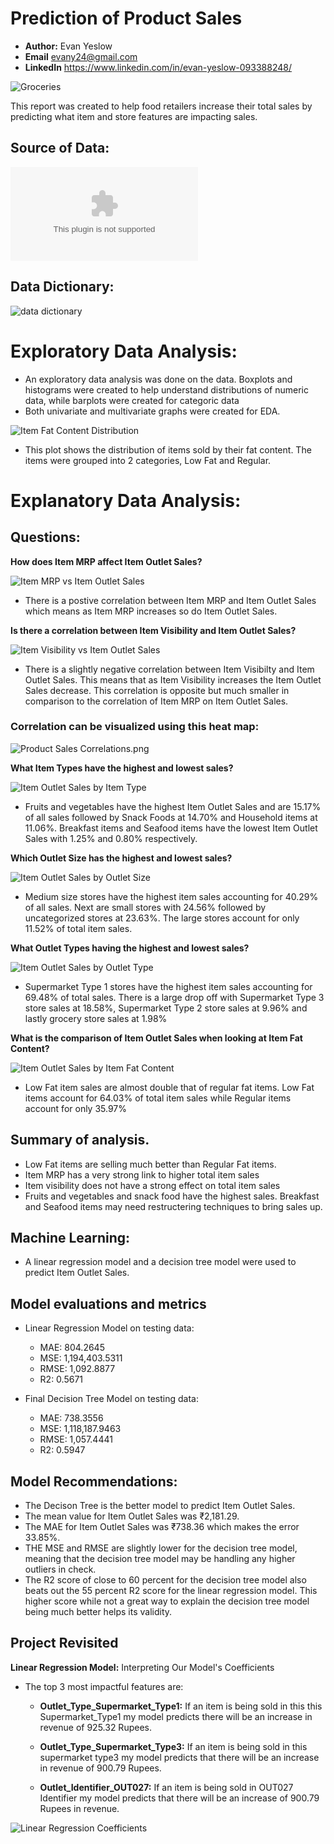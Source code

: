 # **Prediction of Product Sales**
- **Author:** Evan Yeslow
- **Email** evany24@gmail.com
- **LinkedIn** https://www.linkedin.com/in/evan-yeslow-093388248/

![Groceries](https://github.com/evany24/Predictions-of-Product-Sales/blob/main/Groceries.jpg)

This report was created to help food retailers increase their total sales by predicting what item and store features are impacting sales.

## **Source of Data:**
![sales_prediction-2023.csv](https://github.com/evany24/Predictions-of-Product-Sales/blob/main/sales_predictions_2023.csv)

## **Data Dictionary:**

![data dictionary](https://github.com/evany24/Predictions-of-Product-Sales/blob/main/data%20dictionary.png)

# **Exploratory Data Analysis**:
- An exploratory data analysis was done on the data. Boxplots and histograms were created to help understand distributions of numeric data, while barplots were created for categoric data
- Both univariate and multivariate graphs were created for EDA.

![Item Fat Content Distribution](https://github.com/evany24/Predictions-of-Product-Sales/blob/main/Item%20Fat%20Content%20Distribution.png)

 - This plot shows the distribution of items sold by their fat content. The items were grouped into 2 categories, Low Fat and Regular.

# **Explanatory Data Analysis**:

## **Questions:**

**How does Item MRP affect Item Outlet Sales?**

![Item MRP vs Item Outlet Sales](https://github.com/evany24/Predictions-of-Product-Sales/blob/main/Item%20MRP%20vs%20Item%20Outlet%20Sales.png)

 - There is a postive correlation between Item MRP and Item Outlet Sales which means as Item MRP increases so do Item Outlet Sales.

**Is there a correlation between Item Visibility and Item Outlet Sales?**

![Item Visibility vs Item Outlet Sales](https://github.com/evany24/Predictions-of-Product-Sales/blob/main/Item%20Visibility%20vs%20Item%20Outlet%20Sales.png)

 - There is a slightly negative correlation between Item Visibilty and Item Outlet Sales. This means that as Item Visibility increases the Item Outlet Sales decrease. This correlation is opposite but much smaller in comparison to the correlation of Item MRP on Item Outlet Sales.

### **Correlation can be visualized using this heat map:**

![Product Sales Correlations.png](https://github.com/evany24/Predictions-of-Product-Sales/blob/main/Product%20Sales%20Correlations.png)

**What Item Types have the highest and lowest sales?**

![Item Outlet Sales by Item Type](https://github.com/evany24/Predictions-of-Product-Sales/blob/main/Item%20Outlet%20Sales%20by%20Item%20Type.png)

 - Fruits and vegetables have the highest Item Outlet Sales and are 15.17% of all sales followed by Snack Foods at 14.70% and Household items at 11.06%. Breakfast items and Seafood items have the lowest Item Outlet Sales with 1.25% and 0.80% respectively.

**Which Outlet Size has the highest and lowest sales?**

![Item Outlet Sales by Outlet Size](https://github.com/evany24/Predictions-of-Product-Sales/blob/main/Item%20Outlet%20Sales%20by%20Outlet%20Size.png)

 - Medium size stores have the highest item sales accounting for 40.29% of all sales. Next are small stores with 24.56% followed by uncategorized stores at 23.63%. The large stores account for only 11.52% of total item sales.

**What Outlet Types having the highest and lowest sales?**

![Item Outlet Sales by Outlet Type](https://github.com/evany24/Predictions-of-Product-Sales/blob/main/Item%20Outlet%20Sales%20by%20Outlet%20Type.png)

 - Supermarket Type 1 stores have the highest item sales accounting for 69.48% of total sales. There is a large drop off with Supermarket Type 3 store sales at 18.58%, Supermarket Type 2 store sales at 9.96% and lastly grocery store sales at 1.98%

**What is the comparison of Item Outlet Sales when looking at Item Fat Content?**

![Item Outlet Sales by Item Fat Content](https://github.com/evany24/Predictions-of-Product-Sales/blob/main/Item%20Outlet%20Sales%20by%20Item%20Fat%20Content.png)

 - Low Fat item sales are almost double that of regular fat items. Low Fat items account for 64.03% of total item sales while Regular items account for only 35.97%

## **Summary of analysis.**

- Low Fat items are selling much better than Regular Fat items.
- Item MRP has a very strong link to higher total item sales
- Item visibility does not have a strong effect on total item sales
- Fruits and vegetables and snack food have the highest sales. Breakfast and Seafood items may need restructering techniques to bring sales up.

## **Machine Learning:**
- A linear regression model and a decision tree model were used to predict Item Outlet Sales.

## **Model evaluations and metrics**

- Linear Regression Model on testing data:
  - MAE: 804.2645 
  - MSE: 1,194,403.5311 
  - RMSE: 1,092.8877 
  - R2: 0.5671
  
- Final Decision Tree Model on testing data:
  - MAE: 738.3556 
  - MSE: 1,118,187.9463 
  - RMSE: 1,057.4441 
  - R2: 0.5947

## **Model Recommendations:**

  - The Decison Tree is the better model to predict Item Outlet Sales.
  - The mean value for Item Outlet Sales was ₹2,181.29.
  - The MAE for Item Outlet Sales was ₹738.36 which makes the error 33.85%.
  - THE MSE and RMSE are slightly lower for the decision tree model, meaning that the decision tree model may be handling any higher outliers in check.
  - The R2 score of close to 60 percent for the decision tree model also beats out the 55 percent R2 score for the linear regression model. This higher score while not a great way to explain the decision tree model being much better helps its validity.

## Project Revisited
**Linear Regression Model:**
Interpreting Our Model's Coefficients
- The top 3 most impactful features are:
    - **Outlet_Type_Supermarket_Type1:** If an item is being sold in this this Supermarket_Type1 my model predicts  there will be an increase in revenue of 925.32 Rupees.
    
    - **Outlet_Type_Supermarket_Type3:** If an item is being sold in this supermarket type3  my model predicts that there will be an increase in revenue of 900.79 Rupees.
    
    - **Outlet_Identifier_OUT027:** If an item is being sold in OUT027 Identifier my model predicts that there will be an increase of 900.79 Rupees in revenue.

![Linear Regression Coefficients](https://github.com/evany24/Predictions-of-Product-Sales/blob/main/Images/def%20imports.png)

